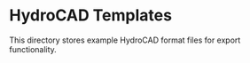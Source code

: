 # HydroCAD Templates

This directory stores example HydroCAD format files for export functionality.
